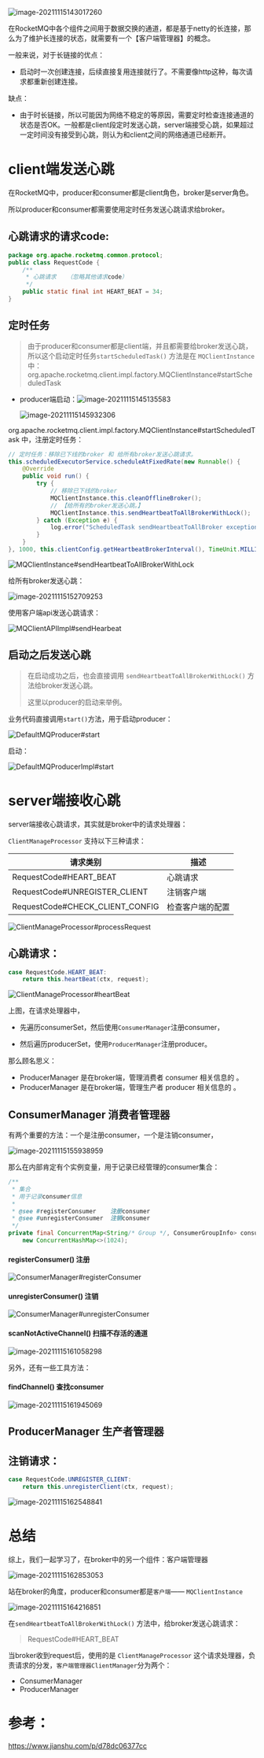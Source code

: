![image-20211115143017260](images/image-20211115143017260.png)

在RocketMQ中各个组件之间用于数据交换的通道，都是基于netty的长连接，那么为了维护长连接的状态，就需要有一个【客户端管理器】的概念。



一般来说，对于长链接的优点：

- 启动时一次创建连接，后续直接复用连接就行了。不需要像http这种，每次请求都重新创建连接。

缺点：

- 由于时长链接，所以可能因为网络不稳定的等原因，需要定时检查连接通道的状态是否OK。一般都是client段定时发送心跳，server端接受心跳，如果超过一定时间没有接受到心跳，则认为和client之间的网络通道已经断开。



# client端发送心跳

在RocketMQ中，producer和consumer都是client角色，broker是server角色。

所以producer和consumer都需要使用定时任务发送心跳请求给broker。

## 心跳请求的请求code:

```java
package org.apache.rocketmq.common.protocol;
public class RequestCode {
    /**
     * 心跳请求   （忽略其他请求code）
     */
    public static final int HEART_BEAT = 34;
}    
```



## 定时任务

> 由于producer和consumer都是client端，并且都需要给broker发送心跳，所以这个启动定时任务`startScheduledTask()` 方法是在 `MQClientInstance` 中：org.apache.rocketmq.client.impl.factory.MQClientInstance#startScheduledTask

- producer端启动：![image-20211115145135583](images/image-20211115145135583.png)

  ![image-20211115145932306](images/image-20211115145932306.png)



org.apache.rocketmq.client.impl.factory.MQClientInstance#startScheduledTask 中，注册定时任务：

```java
// 定时任务：移除已下线的broker 和 给所有broker发送心跳请求。
this.scheduledExecutorService.scheduleAtFixedRate(new Runnable() {
    @Override
    public void run() {
        try {
            // 移除已下线的broker
            MQClientInstance.this.cleanOfflineBroker();
            // 【给所有的broker发送心跳。】
            MQClientInstance.this.sendHeartbeatToAllBrokerWithLock();
        } catch (Exception e) {
            log.error("ScheduledTask sendHeartbeatToAllBroker exception", e);
        }
    }
}, 1000, this.clientConfig.getHeartbeatBrokerInterval(), TimeUnit.MILLISECONDS);
```



![MQClientInstance#sendHeartbeatToAllBrokerWithLock](images/image-20211115152230360.png)

给所有broker发送心跳：

![image-20211115152709253](images/image-20211115152709253.png)

使用客户端api发送心跳请求：

![MQClientAPIImpl#sendHearbeat](images/image-20211115153112240.png)





## 启动之后发送心跳

> 在启动成功之后，也会直接调用 `sendHeartbeatToAllBrokerWithLock()` 方法给broker发送心跳。
>
> 这里以producer的启动来举例。

业务代码直接调用`start()`方法，用于启动producer：

![DefaultMQProducer#start](images/image-20211115151732104.png)

启动：

![DefaultMQProducerImpl#start](images/image-20211115152033500.png)





# server端接收心跳

server端接收心跳请求，其实就是broker中的请求处理器：

`ClientManageProcessor` 支持以下三种请求：

| 请求类别                        | 描述             |
| ------------------------------- | ---------------- |
| RequestCode#HEART_BEAT          | 心跳请求         |
| RequestCode#UNREGISTER_CLIENT   | 注销客户端       |
| RequestCode#CHECK_CLIENT_CONFIG | 检查客户端的配置 |

![ClientManageProcessor#processRequest](images/image-20211115154625958.png)

## 心跳请求：

```java
case RequestCode.HEART_BEAT:
    return this.heartBeat(ctx, request);
```

![ClientManageProcessor#heartBeat](images/image-20211115155319205.png)

上图，在请求处理器中，

- 先遍历consumerSet，然后使用`ConsumerManager`注册consumer，

- 然后遍历producerSet，使用`ProducerManager`注册producer。

那么顾名思义：

- ProducerManager 是在broker端，管理消费者 consumer 相关信息的 。
- ProducerManager 是在broker端，管理生产者 producer 相关信息的 。

## ConsumerManager 消费者管理器

有两个重要的方法：一个是注册consumer，一个是注销consumer，

![image-20211115155938959](images/image-20211115155938959.png)

那么在内部肯定有个实例变量，用于记录已经管理的consumer集合：

```java
/**
 * 集合
 * 用于记录consumer信息
 * 
 * @see #registerConsumer    注册consumer
 * @see #unregisterConsumer  注销consumer
 */
private final ConcurrentMap<String/* Group */, ConsumerGroupInfo> consumerTable = 
    new ConcurrentHashMap<>(1024);
```

#### registerConsumer() 注册

![ConsumerManager#registerConsumer](images/image-20211115160700208.png)



#### unregisterConsumer() 注销

![ConsumerManager#unregisterConsumer](images/image-20211115160730973.png)

#### scanNotActiveChannel() 扫描不存活的通道

![image-20211115161058298](images/image-20211115161058298.png)



另外，还有一些工具方法：

#### findChannel() 查找consumer

![image-20211115161945069](images/image-20211115161945069.png)



## ProducerManager 生产者管理器









## 注销请求：

```java
case RequestCode.UNREGISTER_CLIENT:
    return this.unregisterClient(ctx, request);
```

![image-20211115162548841](images/image-20211115162548841.png)









# 总结

综上，我们一起学习了，在broker中的另一个组件：客户端管理器

![image-20211115162853053](images/image-20211115162853053.png)



站在broker的角度，producer和consumer都是`客户端`—— `MQClientInstance`

![image-20211115164216851](images/image-20211115164216851.png)

在`sendHeartbeatToAllBrokerWithLock()` 方法中，给broker发送心跳请求：

> RequestCode#HEART_BEAT



当broker收到request后，使用的是 `ClientManageProcessor` 这个请求处理器，负责请求的分发，`客户端管理器ClientManager`分为两个：

- ConsumerManager
- ProducerManager







# 参考：

https://www.jianshu.com/p/d78dc06377cc
